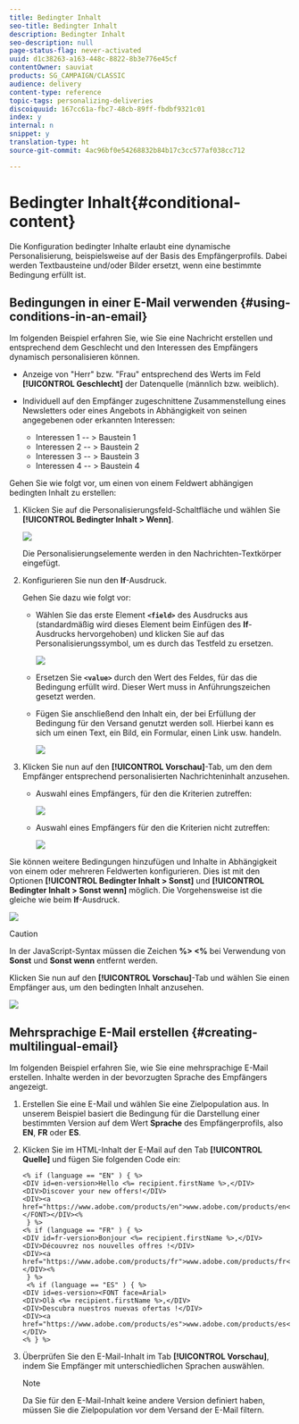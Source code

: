 ```yaml
---
title: Bedingter Inhalt
seo-title: Bedingter Inhalt
description: Bedingter Inhalt
seo-description: null
page-status-flag: never-activated
uuid: d1c38263-a163-448c-8822-8b3e776e45cf
contentOwner: sauviat
products: SG_CAMPAIGN/CLASSIC
audience: delivery
content-type: reference
topic-tags: personalizing-deliveries
discoiquuid: 167cc61a-fbc7-48cb-89ff-fbdbf9321c01
index: y
internal: n
snippet: y
translation-type: ht
source-git-commit: 4ac96bf0e54268832b84b17c3cc577af038cc712

---
```



# Bedingter Inhalt{#conditional-content}

Die Konfiguration bedingter Inhalte erlaubt eine dynamische Personalisierung, beispielsweise auf der Basis des Empfängerprofils. Dabei werden Textbausteine und/oder Bilder ersetzt, wenn eine bestimmte Bedingung erfüllt ist.

## Bedingungen in einer E-Mail verwenden {#using-conditions-in-an-email}

Im folgenden Beispiel erfahren Sie, wie Sie eine Nachricht erstellen und entsprechend dem Geschlecht und den Interessen des Empfängers dynamisch personalisieren können.

* Anzeige von &quot;Herr&quot; bzw. &quot;Frau&quot; entsprechend des Werts im Feld **[!UICONTROL Geschlecht]** der Datenquelle (männlich bzw. weiblich).
* Individuell auf den Empfänger zugeschnittene Zusammenstellung eines Newsletters oder eines Angebots in Abhängigkeit von seinen angegebenen oder erkannten Interessen:

   * Interessen 1 -- > Baustein 1
   * Interessen 2 -- > Baustein 2
   * Interessen 3 -- > Baustein 3
   * Interessen 4 -- > Baustein 4

Gehen Sie wie folgt vor, um einen von einem Feldwert abhängigen bedingten Inhalt zu erstellen:

1. Klicken Sie auf die Personalisierungsfeld-Schaltfläche und wählen Sie **[!UICONTROL Bedingter Inhalt > Wenn]**.

   ![](assets/s_ncs_user_conditional_content02.png)

   Die Personalisierungselemente werden in den Nachrichten-Textkörper eingefügt.

1. Konfigurieren Sie nun den **If**-Ausdruck.

   Gehen Sie dazu wie folgt vor:

   * Wählen Sie das erste Element **`<field>`** des Ausdrucks aus (standardmäßig wird dieses Element beim Einfügen des **If**-Ausdrucks hervorgehoben) und klicken Sie auf das Personalisierungssymbol, um es durch das Testfeld zu ersetzen.

      ![](assets/s_ncs_user_conditional_content03.png)

   * Ersetzen Sie **`<value>`** durch den Wert des Feldes, für das die Bedingung erfüllt wird. Dieser Wert muss in Anführungszeichen gesetzt werden.
   * Fügen Sie anschließend den Inhalt ein, der bei Erfüllung der Bedingung für den Versand genutzt werden soll. Hierbei kann es sich um einen Text, ein Bild, ein Formular, einen Link usw. handeln.

      ![](assets/s_ncs_user_conditional_content04.png)

1. Klicken Sie nun auf den **[!UICONTROL Vorschau]**-Tab, um den dem Empfänger entsprechend personalisierten Nachrichteninhalt anzusehen.

   * Auswahl eines Empfängers, für den die Kriterien zutreffen:

      ![](assets/s_ncs_user_conditional_content05.png)

   * Auswahl eines Empfängers für den die Kriterien nicht zutreffen:

      ![](assets/s_ncs_user_conditional_content06.png)

Sie können weitere Bedingungen hinzufügen und Inhalte in Abhängigkeit von einem oder mehreren Feldwerten konfigurieren. Dies ist mit den Optionen **[!UICONTROL Bedingter Inhalt > Sonst]** und **[!UICONTROL Bedingter Inhalt > Sonst wenn]** möglich. Die Vorgehensweise ist die gleiche wie beim **If**-Ausdruck.

![](assets/s_ncs_user_conditional_content07.png)

>[!CAUTION]
>
>In der JavaScript-Syntax müssen die Zeichen **%> &lt;%** bei Verwendung von **Sonst** und **Sonst wenn** entfernt werden.

Klicken Sie nun auf den **[!UICONTROL Vorschau]**-Tab und wählen Sie einen Empfänger aus, um den bedingten Inhalt anzusehen.

![](assets/s_ncs_user_conditional_content08.png)

## Mehrsprachige E-Mail erstellen {#creating-multilingual-email}

Im folgenden Beispiel erfahren Sie, wie Sie eine mehrsprachige E-Mail erstellen. Inhalte werden in der bevorzugten Sprache des Empfängers angezeigt.

1. Erstellen Sie eine E-Mail und wählen Sie eine Zielpopulation aus. In unserem Beispiel basiert die Bedingung für die Darstellung einer bestimmten Version auf dem Wert **Sprache** des Empfängerprofils, also **EN**, **FR** oder **ES**.
1. Klicken Sie im HTML-Inhalt der E-Mail auf den Tab **[!UICONTROL Quelle]** und fügen Sie folgenden Code ein:

   ```
   <% if (language == "EN" ) { %>
   <DIV id=en-version>Hello <%= recipient.firstName %>,</DIV>
   <DIV>Discover your new offers!</DIV>
   <DIV><a href="https://www.adobe.com/products/en">www.adobe.com/products/en</A></FONT></DIV><%
    } %>
   <% if (language == "FR" ) { %>
   <DIV id=fr-version>Bonjour <%= recipient.firstName %>,</DIV>
   <DIV>Découvrez nos nouvelles offres !</DIV>
   <DIV><a href="https://www.adobe.com/products/fr">www.adobe.com/products/fr</A></DIV><%
    } %>
    <% if (language == "ES" ) { %>
   <DIV id=es-version><FONT face=Arial>
   <DIV>Olà <%= recipient.firstName %>,</DIV>
   <DIV>Descubra nuestros nuevas ofertas !</DIV>
   <DIV><a href="https://www.adobe.com/products/es">www.adobe.com/products/es</A></DIV>
   <% } %>
   ```

1. Überprüfen Sie den E-Mail-Inhalt im Tab **[!UICONTROL Vorschau]**, indem Sie Empfänger mit unterschiedlichen Sprachen auswählen.

   >[!NOTE]
   >
   >Da Sie für den E-Mail-Inhalt keine andere Version definiert haben, müssen Sie die Zielpopulation vor dem Versand der E-Mail filtern.
